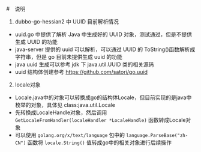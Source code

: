 #　说明

1. dubbo-go-hessian2 中 UUID 目前解析情况
- uuid.go 中提供了解析 Java 中生成好的 UUID 对象，测试通过，但是不提供生成 UUID 的功能
- java-server 提供的 uuid 可以解析，可以通过 UUID 的 ToString()函数解析成字符串，但是 go 目前未提供生成 uuid 的功能
- java uuid 生成可以参考 jdk 下 java.util.UUID 类的相关源码
- uuid 结构体创建参考 https://github.com/satori/go.uuid

2. locale对象 
- Locale.java中的对象可以转换成go的结构体Locale，但目前实现的是java中枚举的对象，具体见 class:java.util.Locale
- 先转换成LocaleHandle对象，然后调用 `GetLocaleFromHandler(localeHandler *LocaleHandle)` 函数转成Locale对象
- 可以使用 `golang.org/x/text/language` 包中的 `language.ParseBase("zh-CN")` 函数将 `locale.String()` 值转成go中的相关对象进行后续操作